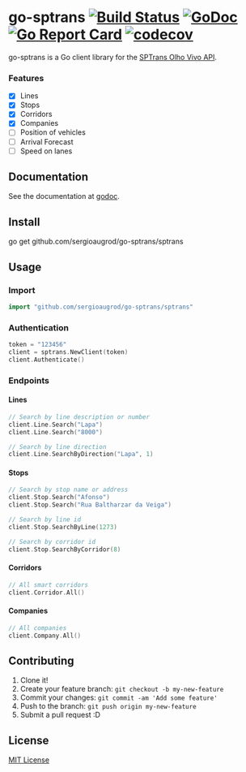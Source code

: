 # go-sptrans [![Build Status](https://travis-ci.org/sergioaugrod/go-sptrans.svg?branch=master)](https://travis-ci.org/sergioaugrod/go-sptrans) [![GoDoc](https://godoc.org/github.com/sergioaugrod/go-sptrans?status.png)](https://godoc.org/github.com/sergioaugrod/go-sptrans) [![Go Report Card](https://goreportcard.com/badge/github.com/sergioaugrod/go-sptrans)](https://goreportcard.com/report/github.com/sergioaugrod/go-sptrans) [![codecov](https://codecov.io/gh/sergioaugrod/go-sptrans/branch/master/graph/badge.svg)](https://codecov.io/gh/sergioaugrod/go-sptrans)

go-sptrans is a Go client library for the [SPTrans Olho Vivo API](http://www.sptrans.com.br/desenvolvedores/APIOlhoVivo.aspx).

### Features

- [x] Lines
- [x] Stops
- [x] Corridors
- [x] Companies
- [ ] Position of vehicles
- [ ] Arrival Forecast
- [ ] Speed on lanes

## Documentation

See the documentation at [godoc](https://godoc.org/github.com/sergioaugrod/go-sptrans).

## Install

go get github.com/sergioaugrod/go-sptrans/sptrans

## Usage

### Import

```go
import "github.com/sergioaugrod/go-sptrans/sptrans"
```

### Authentication

```go
token = "123456"
client = sptrans.NewClient(token)
client.Authenticate()
```

### Endpoints

#### Lines

```go
// Search by line description or number
client.Line.Search("Lapa")
client.Line.Search("8000")

// Search by line direction
client.Line.SearchByDirection("Lapa", 1)
```

#### Stops

```go
// Search by stop name or address
client.Stop.Search("Afonso")
client.Stop.Search("Rua Baltharzar da Veiga")

// Search by line id
client.Stop.SearchByLine(1273)

// Search by corridor id
client.Stop.SearchByCorridor(8)
```

#### Corridors

```go
// All smart corridors
client.Corridor.All()
```

#### Companies

```go
// All companies
client.Company.All()
```

## Contributing

1. Clone it!
2. Create your feature branch: `git checkout -b my-new-feature`
3. Commit your changes: `git commit -am 'Add some feature'`
4. Push to the branch: `git push origin my-new-feature`
5. Submit a pull request :D

## License

[MIT License](LICENSE)
